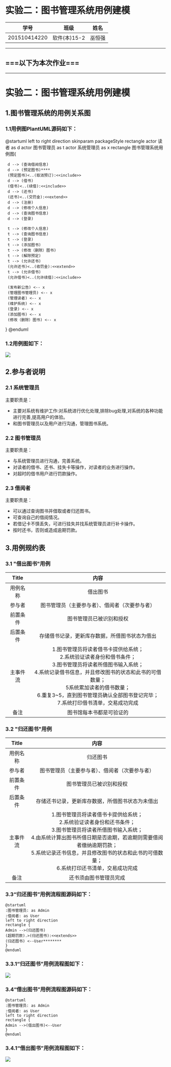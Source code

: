 # 实验二：图书管理系统用例建模
学号|班级|姓名|
|:-------:|:-------------: | :----------:|
|201510414220|软件(本)15-2|巫恒强|

***
## ===以下为本次作业===
- - -
# 实验二：图书管理系统用例建模
## 1.图书管理系统的用例关系图
### 1.1用例图PlantUML源码如下：
 @startuml
 left to right direction
 skinparam packageStyle rectangle
 actor 读者 as d
 actor 图书管理员 as t
 actor 系统管理员 as x
 rectangle 图书管理系统用例图{
 
     d --> (查询借阅信息)
     d --> (预定图书)****
     (预定图书)<..(取消预订):<<include>>
     d --> (借书)
     (借书)<..(续借):<<include>>
     d --> (还书)
     (还书)<..(交罚金):<<extend>>
     d --> (注册)
     d --> (修改个人信息)
     d --> (查询图书信息)
     d --> (登录)
 
     t --> (修改个人信息)
     t --> (查询图书信息)
     t --> (登录)
     t --> (添加图书)
     t --> (修改（删除）图书)
     t --> (解除预定)
     t --> (允许还书)
     (允许还书)<..(收罚金):<<extend>>
     t --> (允许借书)
     (允许借书)<..(允许续借):<<include>>
 
     (发布新公告) <-- x
     (管理图书管理员) <-- x
     (管理读者) <-- x
     (维护系统) <-- x
     (登录) <-- x
     (添加图书) <-- x
     (修改（删除）图书) <-- x
 }
 @enduml
### 1.2用例图如下：
![](2.1.png)


## 2.参与者说明
### 2.1 系统管理员
主要职责是：
- 主要对系统有维护工作:对系统进行优化处理,排除bug处理,对系统的各种功能进行完善,提高用户的体验。
- 和图书管理员以及用户进行沟通，管理图书系统。
### 2.2 图书管理员
主要职责是：

- 与系统管理员进行沟通，完善系统。
- 对读者的借书、还书、挂失卡等操作，对读者的业务进行操作。
- 对超时的借书用户进行罚款操作。
### 2.3 借阅者
主要职责是：
- 可以通过查询图书并借取或者归还图书。
- 可查询自己的借阅情况。
- 若借记卡不慎丢失，可进行挂失并找系统管理员进行补卡操作。
- 按时还书，否则或造成逾期罚款。
## 3.用例规约表
### 3.1 "借出图书"用例
|Title | 内容 |
|:------:|:------:|
|用例名称|借出图书|  
|参与者|图书管理员（主要参与者）、借阅者（次要参与者）|
|前置条件|图书管理员已被识别和授权|
|后置条件|存储借书记录，更新库存数据，所借图书状态为借出|
|主事件流|1.图书管理员将读者借书卡提供给系统；<br>2.系统验证读者身份和借书条件；<br>3.图书管理员将读者所借图书输入系统；<br>4.系统记录借书信息，并且修改图书的状态和此书的可借数量；<br>5系统累加读者的借书数量；<br>6.重复3~5，直到图书管理员确认全部图书登记完毕；<br>7.系统打印借书清单，交易成功完成|
|备注|图书馆每本书都是可验证的|
 ### 3.2 "归还图书"用例
 |Title | 内容 |
 |:------:|:------:|
 |用例名称|归还图书|  
 |参与者|图书管理员（主要参与者）、借阅者（次要参与者）|
 |前置条件|图书管理员已被识别和授权|
 |后置条件|存储还书记录，更新库存数据，所借图书状态为未借出|
 |主事件流|1.图书管理员将读者借书卡提供给系统；<br>2.系统验证读者身份和还书条件；<br>3.图书管理员将读者所借图书输入系统；<br>4.由系统计算出图书所借日期是否逾期，若逾期则需要借阅者缴纳逾期罚款；<br>5.系统记录还书信息，并且修改图书的状态和此书的可借数量；<br>6.系统打印还书清单，交易成功完成|
 |备注|还书须由图书管理员完成|

 ### 3.3“归还图书”用例流程图源码如下：
 ```
 @startuml
:图书管理员: as Admin
:借阅者: as User
left to right direction
rectangle {
Admin -->(归还图书)
(超期罚款).>(归还图书):<<extends>>
(归还图书) <--User********
}
@enduml
 ```
### 3.3.1“归还图书”用例流程图如下：
![](2.2.png)

### 3.4“借出图书”用例流程图源码如下：
 ```
 @startuml
:图书管理员: as Admin
:借阅者: as User
left to right direction
rectangle {
Admin -->(借出图书)<--User
}
@enduml
 ```
### 3.4.1“借出图书”用例流程图如下：
![](2.3.png)